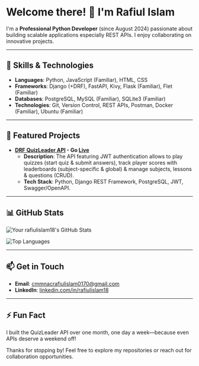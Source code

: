 # Welcome there! 👋 I'm Rafiul Islam

I'm a **Professional Python Developer** (since August 2024) passionate about building scalable applications especially REST APIs. I enjoy collaborating on innovative projects.

---

## 🔧 Skills & Technologies
- **Languages**: Python, JavaScript (Familiar), HTML, CSS 
- **Frameworks**: Django (+DRF), FastAPI, Kivy, Flask (Familiar), Flet (Familiar)
- **Databases**: PostgreSQL, MySQL (Familiar), SQLite3 (Familiar)
- **Technologies**: Git, Version Control, REST APIs, Postman, Docker (Familiar), Ubuntu (Familiar)

---

## 🌟 Featured Projects
- **[DRF QuizLeader API](https://github.com/rafiulislam18/Py-DRF__QuizLeader-API) - Go [Live](https://rafiulislam18.pythonanywhere.com/quiz-leader-drf-api/)**  
  - **Description**: The API featuring JWT authentication allows to play quizzes (start quiz & submit answers), track player scores with leaderboards (subject-specific & global) & manage subjects, lessons & questions (CRUD). 
  - **Tech Stack**: Python, Django REST Framework, PostgreSQL, JWT, Swagger/OpenAPI.

---

## 📊 GitHub Stats
![Your rafiulislam18's GitHub Stats](https://github-readme-stats.vercel.app/api?username=rafiulislam18&show_icons=true&theme=radical)  

![Top Languages](https://github-readme-stats.vercel.app/api/top-langs/?username=rafiulislam18&layout=compact&theme=radical)

---

## 📫 Get in Touch
- **Email**: [cmmnacrafiulislam0170@gmail.com](mailto:cmmnacrafiulislam0170@gmail.com)
- **LinkedIn**: [linkedin.com/in/rafiulislam18](https://www.linkedin.com/in/rafiulislam18/)

---

## ⚡ Fun Fact
I built the QuizLeader API over one month, one day a week—because even APIs deserve a weekend off!

Thanks for stopping by! Feel free to explore my repositories or reach out for collaboration opportunities.
